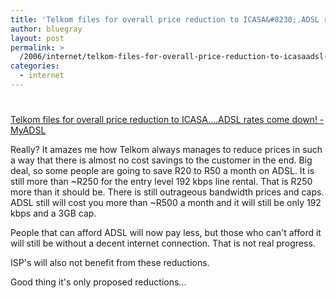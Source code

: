 ```yaml
---
title: 'Telkom files for overall price reduction to ICASA&#8230;.ADSL rates come down!'
author: bluegray
layout: post
permalink: >
  /2006/internet/telkom-files-for-overall-price-reduction-to-icasaadsl-rates-come-down/50/
categories:
  - internet
---
```

# 

[Telkom files for overall price reduction to ICASA....ADSL rates come down! - MyADSL][1] 

 [1]: http://mybroadband.co.za/vb/showthread.php?t=45075

Really? It amazes me how Telkom always manages to reduce prices in such a way that there is almost no cost savings to the customer in the end. Big deal, so some people are going to save R20 to R50 a month on ADSL. It is still more than ~R250 for the entry level 192 kbps line rental. That is R250 more than it should be. There is still outrageous bandwidth prices and caps. ADSL still will cost you more than ~R500 a month and it will still be only 192 kbps and a 3GB cap.

People that can afford ADSL will now pay less, but those who can't afford it will still be without a decent internet connection. That is not real progress.

ISP's will also not benefit from these reductions.

Good thing it's only proposed reductions...